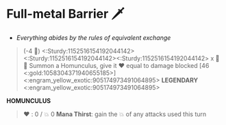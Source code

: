 # **Full-metal Barrier** 🗡️ 
- *Everything abides by the rules of equivalent exchange*

> (-4 🔷) <:Sturdy:1152516154192044142><:Sturdy:1152516154192044142><:Sturdy:1152516154192044142> x 👥 🔀 Summon a Homunculus, give it ❤️ equal to damage blocked [46 <:gold:1058304371940655185>]
<:engram_yellow_exotic:905174973491064895> __LEGENDARY__ <:engram_yellow_exotic:905174973491064895>

__**HOMUNCULUS**__
> ❤️﻿ : 0 / 💥 0 
> **Mana Thirst**: gain the 💥 of any attacks used this turn
